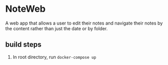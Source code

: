 

# NoteWeb

A web app that allows a user to edit their notes and navigate their notes by the content rather than just the date or by folder.

## build steps

1. In root directory, run `docker-compose up`



